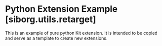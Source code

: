 # Python Extension Example [siborg.utils.retarget]

This is an example of pure python Kit extension. It is intended to be copied and serve as a template to create new extensions.

